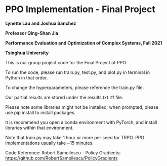 # PPO Implementation - Final Project

__Lynette Lau and Joshua Sanchez__ 

__Professor Qing-Shan Jia__

__Performance Evaluation and Optimization of Complex Systems, Fall 2021__ 

__Tsinghua University__

This is our group project code for the Final Project of PPO.

To run the code, please run train.py, test.py, and plot.py in terminal in Python in that order.

To change the hyperparameters, please reference the train.py file. 

Our partial results are stored under the results.txt.rtf file.

Please note some libraries might not be installed; when prompted, please use pip install to install packages. 

It is recommend you open a conda environment with PyTorch, and install libraries within that environment. 

Note that train.py may take 1 hour or more per seed for TRPO.  PPO implementations usually take ~15 minutes.

Code Reference: Robert Samoilescu - Policy Gradients: https://github.com/RobertSamoilescu/PolicyGradients
